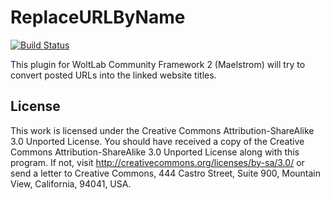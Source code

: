 # ReplaceURLByName

[![Build Status](https://travis-ci.org/SoftCreatR/ReplaceURLByName.png?branch=master)](https://travis-ci.org/SoftCreatR/ReplaceURLByName)

This plugin for WoltLab Community Framework 2 (Maelstrom) will try to convert posted URLs into the linked website titles.

## License

This work is licensed under the Creative Commons Attribution-ShareAlike 3.0 Unported License. You should have received a copy of the Creative Commons Attribution-ShareAlike 3.0 Unported License along with this program. If not, visit <http://creativecommons.org/licenses/by-sa/3.0/> or send a letter to Creative Commons, 444 Castro Street, Suite 900, Mountain View, California, 94041, USA.

